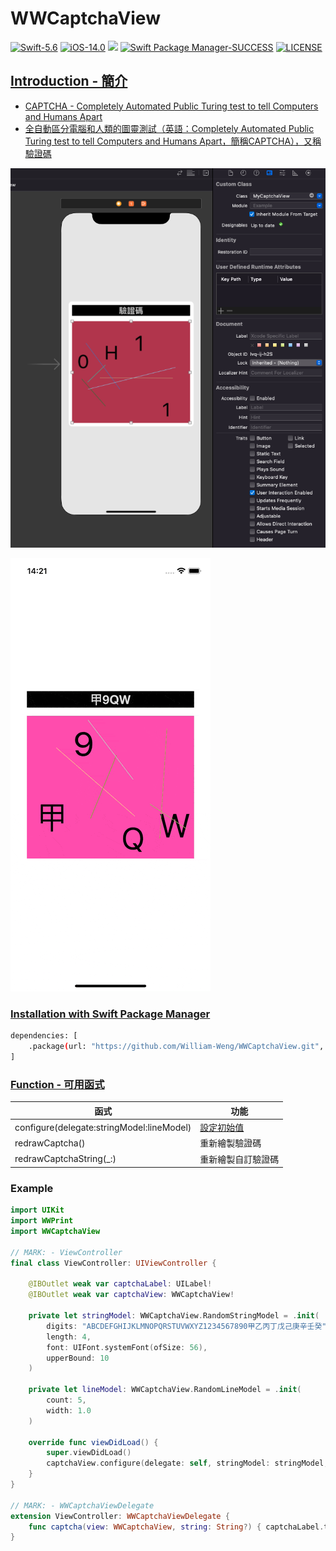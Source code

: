 # WWCaptchaView

[![Swift-5.6](https://img.shields.io/badge/Swift-5.6-orange.svg?style=flat)](https://developer.apple.com/swift/) [![iOS-14.0](https://img.shields.io/badge/iOS-14.0-pink.svg?style=flat)](https://developer.apple.com/swift/) ![](https://img.shields.io/github/v/tag/William-Weng/WWCaptchaView) [![Swift Package Manager-SUCCESS](https://img.shields.io/badge/Swift_Package_Manager-SUCCESS-blue.svg?style=flat)](https://developer.apple.com/swift/) [![LICENSE](https://img.shields.io/badge/LICENSE-MIT-yellow.svg?style=flat)](https://developer.apple.com/swift/)

## [Introduction - 簡介](https://swiftpackageindex.com/William-Weng)
- [CAPTCHA - Completely Automated Public Turing test to tell Computers and Humans Apart](https://zh.wikipedia.org/zh-tw/验证码)
- [全自動區分電腦和人類的圖靈測試（英語：Completely Automated Public Turing test to tell Computers and Humans Apart，簡稱CAPTCHA），又稱驗證碼](https://www.jianshu.com/p/209f08f369a1)

![Example.png](./Example.png)

![Example.gif](./Example.gif)

### [Installation with Swift Package Manager](https://medium.com/彼得潘的-swift-ios-app-開發問題解答集/使用-spm-安裝第三方套件-xcode-11-新功能-2c4ffcf85b4b)
```bash
dependencies: [
    .package(url: "https://github.com/William-Weng/WWCaptchaView.git", .upToNextMajor(from: "1.0.2"))
]
```

### [Function - 可用函式](https://zh.wikipedia.org/zh-tw/验证码)
|函式|功能|
|-|-|
|configure(delegate:stringModel:lineModel)|[設定初始值](https://www.jianshu.com/p/209f08f369a1)|
|redrawCaptcha()|重新繪製驗證碼|
|redrawCaptchaString(_:)|重新繪製自訂驗證碼|

### Example
```swift
import UIKit
import WWPrint
import WWCaptchaView

// MARK: - ViewController
final class ViewController: UIViewController {
    
    @IBOutlet weak var captchaLabel: UILabel!
    @IBOutlet weak var captchaView: WWCaptchaView!

    private let stringModel: WWCaptchaView.RandomStringModel = .init(
        digits: "ABCDEFGHIJKLMNOPQRSTUVWXYZ1234567890甲乙丙丁戊己庚辛壬癸",
        length: 4,
        font: UIFont.systemFont(ofSize: 56),
        upperBound: 10
    )
    
    private let lineModel: WWCaptchaView.RandomLineModel = .init(
        count: 5,
        width: 1.0
    )
    
    override func viewDidLoad() {
        super.viewDidLoad()
        captchaView.configure(delegate: self, stringModel: stringModel, lineModel: lineModel)
    }
}

// MARK: - WWCaptchaViewDelegate
extension ViewController: WWCaptchaViewDelegate {
    func captcha(view: WWCaptchaView, string: String?) { captchaLabel.text = string }
}
```
